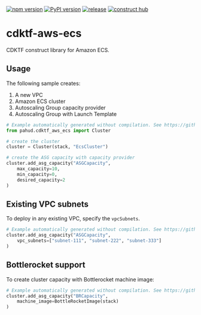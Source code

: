[![npm version](https://badge.fury.io/js/@pahud%2Fcdktf-aws-ecs.svg)](https://badge.fury.io/js/@pahud%2Fcdktf-aws-ecs)
[![PyPI version](https://badge.fury.io/py/pahud-cdktf-aws-ecs.svg)](https://badge.fury.io/py/pahud-cdktf-aws-ecs)
[![release](https://github.com/pahud/cdktf-aws-ecs/actions/workflows/release.yml/badge.svg)](https://github.com/pahud/cdktf-aws-ecs/actions/workflows/release.yml)
[![construct hub](https://img.shields.io/badge/Construct%20Hub-available-blue)](https://constructs.dev/packages/@pahud/cdktf-aws-ecs)

# cdktf-aws-ecs

CDKTF construct library for Amazon ECS.

## Usage

The following sample creates:

1. A new VPC
2. Amazon ECS cluster
3. Autoscaling Group capacity provider
4. Autoscaling Group with Launch Template

```python
# Example automatically generated without compilation. See https://github.com/aws/jsii/issues/826
from pahud.cdktf_aws_ecs import Cluster

# create the cluster
cluster = Cluster(stack, "EcsCluster")

# create the ASG capacity with capacity provider
cluster.add_asg_capacity("ASGCapacity",
    max_capacity=10,
    min_capacity=0,
    desired_capacity=2
)
```

## Existing VPC subnets

To deploy in any existing VPC, specify the `vpcSubnets`.

```python
# Example automatically generated without compilation. See https://github.com/aws/jsii/issues/826
cluster.add_asg_capacity("ASGCapacity",
    vpc_subnets=["subnet-111", "subnet-222", "subnet-333"]
)
```

## Bottlerocket support

To create cluster capacity with Bottlerocket machine image:

```python
# Example automatically generated without compilation. See https://github.com/aws/jsii/issues/826
cluster.add_asg_capacity("BRCapacity",
    machine_image=BottleRocketImage(stack)
)
```
